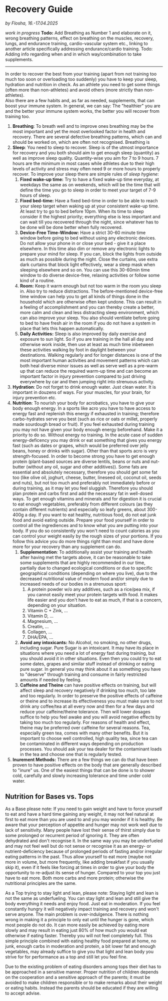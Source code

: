 # Recovery Guide

*by Flosha, 16.-17.04.2025*  

*work in progress*
**Todo:** Add Breathing as Number 1 and elaborate on it, wrong breathing patterns, effect on breathing on the muscles, recovery, lungs, and endurance training, cardio-vascular system etc., linking to another article specifically addressing endurance/cardio training. 
Todo: Adding info regarding when and in which way/combination to take supplements.

---

In order to recover the best from your training (apart from not training too much too soon or overloading too suddenly) you have to keep your sleep, hydration and nutrition in check. As an athlete you need to get some things (often more than non-athletes) and avoid others (more strictly than non-athletes).  
Also there are a few habits and, as far as needed, supplements, that can boost your immune system. In general, we can say: The "healthier" you are and the better your immune system works, the better you will recover from training too. 


1. **Breathing**: To breath well and to improve ones breathing may be the most important and yet the most overlooked factor in health and recovery. There are several defective breathing patterns, which can and should be worked on, which are often not recognised. Breathing is  
2. **Sleep**: You need to sleep to recover. Sleep is of the utmost importance for recovery and you both should aim to get enough sleep (quantity) as well as improve sleep quality. Quantity-wise you aim for 7 to 9 hours. 7 hours are the minimum in most cases while athletes due to their high levels of activity and stress may often need 9 or more hours to properly recover. To improve your sleep there are simple rules of *sleep hygiene*:
   1. **Fixed wake-up time:** Try to have a fixed wake-up time everyday, at weekdays the same as on weekends, which will be the time that will define the time you go to sleep in order to meet your target of 7-9 hours of sleep. 
   2. **Fixed bed-time:** Have a fixed bed-time in order to be able to reach your sleep target when waking up at your consistent wake-up time. At least try to go to bed before 10pm. When its time to sleep consider it the highest priority; everything else is less important and can wait till you recovered through the night, since whatever has to be done will be done better when fully recovered.
   3. **Device-Free Time-Window:** Have a strict 30-60 minute time window before going to bed without using any electronic devices. Do not allow your phone in or close your bed - give it a place elsewhere. In this time also dim or remove any electronic lights to prepare your mind for sleep. If you can, block the lights from outside as much as possible during the night. Close the curtains, use extra dark curtains that block light effectively, wear a sleep mask when sleeping elsewhere and so on. You can use this 30-60min time window to do diverse device-free, relaxing activities or follow some kind of a routine. <!--E.g. washing dishes, cleaning, tidying up, brushing teeth, showering, stretching, reading, meditating, finally sleeping.-->
   4. **Room:** Keep it warm enough but not too warm in the room you sleep in. Also try to reduce distractions. The before-mentioned device-free time window can help you to get all kinds of things done in the household which are otherwise often kept undone. This can result in a feeling of accomplishment and you can thereby create a better, more calm and clean and less distracting sleep environment, which can also improve your sleep. You also should ventilate before going to bed to have fresh air in the room if you do not have a system in place that lets this happen automatically. 
   5. **Daily Activities:** Sleep is also improved by daily exercise and exposure to sun light. So if you are training in the hall all day and otherwise work inside, then use at least as much time inbetween these activities walking by foot in daylight between your destinations. Walking regularly and for longer distances is one of the most important human activities and movement patterns which can both heal diverse minor issues as well as serve well as a pre-warm up that can reduce the required warm-up time and can become an important factor in injury prevention compared to just driving everywhere by car and then jumping right into strenuous activity. 
3. **Hydration**: Do not forget to drink enough water. Just clean water. It is important in douzens of ways. For your muscles, for your brain, for injury prevention etc. 
4. **Nutrition**: To nourish your body for acrobatics, you have to give your body enough energy. In a sports like acro you have to have access to energy fast and replenish this energy if exhausted in training; therefore carbo-hydrates serve you best (such as rice or oats or millet, properly made sourdough bread or fruit). If you feel exhausted during training you may not have given your body enough energy beforehand. Make it a priority to do so. Without energy no training. In the acute case of sudden energy-deficency you may drink or eat something that gives you energy fast (such as dates or grapes, which would be preferred over jelly beans, honey or drinks with sugar). Other than that sports acro is very strength-focused. In order to become strong you have to get enough protein (plant-based sources are diverse lentils, beans or nuts and nut-butter (without any oil, sugar and other additives)). Some fats are essential and absolutely necessary, therefore you should get some fat too (like olive oil, joghurt, cheese, butter, lineseed oil, coconut oil, seeds and nuts), but not too much and preferably not immediately before or during training, as it may let you feel sluggish. Therefore you should plan protein and carbs first and add the necessary fat in well-dosed ways. To get enough vitamins and minerals and for digestion it is crucial to eat enough vegetables, preferably from different colours (as they contain different nutrients) and especially so leafy greens, about 300-400g a day. If you want to eat healthy, nutritious food, do not eat junk food and avoid eating outside. Prepare your food yourself in order to control all the ingrediences and to know what you are putting into your body. If you do so consistently you won't need to count calories as you can control your weight easily by the rough sizes of your portions. If you follow this advice you do more things right than most and have done more for your recovery than any supplement can do.
     1. **Supplementation**: To additionally assist your training and health after having met the targets above, it can be reasonable to take some supplements that are highly recommended in our time, partially due to changed ecological conditions or due to specific geographical conditions (depending on where you live), due to the decreased nutritional value of modern food and/or simply due to increased needs of our bodies in a strenuous sport:
         1. A protein powder w/o any additives, such as a rice/pea mix, if you cannot easily meet your protein targets with food. It makes life easier and you don't have to eat as much, if that is a concern, depending on your situation. 
         2. Vitamin C + Zink, ...
         3. Vitamin D, ...
         4. Magnesium, ...
         5. Creatin, ...
         6. Collagen, ...
         7. DHA/EPA, ...
    2. **Avoid any intoxicants:** No Alcohol, no smoking, no other drugs, including sugar. Pure Sugar is an intoxicant. It may have its place in situations where you need a lot of energy fast during training, but you should avoid it in other situations. Even then you could try to eat some dates, grapes and similar stuff instead of drinking or eating pure sugar. In general you may think about it as something you have to "deserve" through training and consume in fairly restricted amounts if needed by feeling.
    3. **Caffeine and Theine** can have positive effects on training, but will affect sleep and recovery negatively if drinking too much, too late and too regularly. In order to preserve the positive effects of caffeine or theine and to increase its effectiveness you must make sure to not drink any coffee/tea at all every now and then for a few days and reduce your caffeine/theine tolerance. Then will lower dosages suffice to help you feel awake and you will avoid negative effects by taking too much too regularly. For reasons of health and effect, theine may be preferred over caffeine for several reasons. Tea, especially green tea, comes with many other benefits. But it is important to choose well controlled, high quality tea, since tea can be contaminated in different ways depending on production processes. You should ask your tea dealer for the contaminant loads in the tea and choose one that is regularly tested. 
4. **Inurement Methods:** There are a few things we can do that have been proven to have positive effects on the body that are generally described to "inure" us. One of the easiest things that can be done is to shower cold, carefully and slowly increasing tolerance and time under cold water. 


## Nutrition for Bases vs. Tops

As a Base please note: If you need to gain weight and have to force yourself to eat and have a hard time gaining any weight, it may not feel natural at first to eat more than you are used to and you may wonder if it is healthy. Be aware that your perception of appetite and hunger may not work well due to lack of sensitivity. Many people have lost their sense of thirst simply due to some prolonged or recurrent period of ignoring it. They are often dehydrated and don't recognise it. In the same way you may be underfueled and may not feel well but do not sense or recognise it as an energy- or nutrient-deficiency because of prolonged periods of fasting and/or irregular eating patterns in the past. Thus allow yourself to eat more (maybe not more in volume, but more frequently, like adding breakfast if you usually skip it), even if it feels like forcing at times in order to give your body the opportunity to re-adjust its sense of hunger. Compared to your top you just have to eat more. Both more carbs and more protein; otherwise the nutritional principles are the same. 

As a Top trying to stay light and lean, please note: Staying light and lean is not the same as underfueling. You can stay light and lean and still give the body everything it needs and enjoy food. Just eat in moderation. If you feel constantly hungry it will negatively impact training and recovery and won't serve anyone. The main problem is over-indulgence. There is nothing wrong in making it a principle to only eat until the hunger is gone, which most people do not do. It can more easily be achieved by eating more slowly and may result in eating just 80% of how much you would eat otherwise if eating faster. Thereby you will not feel completely full. This simple principle combined with eating healthy food prepared at home, no junk, enough carbs in moderation and protein, a bit lower fat and enough vegetables, may already suffice to give you that light and lean body you strive for for performance as a top and still let you feel fine. 

Due to the existing problem of eating disorders among tops their diet has to be approached in a sensitive manner. Proper nutrition of children depends on the cooperation and a sensitive approach of the parents; it must be avoided to make children responsible or to make remarks about their weight or eating habits. Instead the parents should be educated if they are willing to accept advise. 

